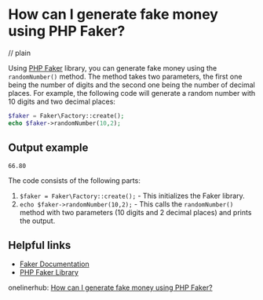 # How can I generate fake money using PHP Faker?
// plain

Using [PHP Faker](https://github.com/fzaninotto/Faker) library, you can generate fake money using the `randomNumber()` method. The method takes two parameters, the first one being the number of digits and the second one being the number of decimal places. For example, the following code will generate a random number with 10 digits and two decimal places:

```php
$faker = Faker\Factory::create();
echo $faker->randomNumber(10,2);
```

## Output example

```
66.80
```

The code consists of the following parts:

1. `$faker = Faker\Factory::create();` - This initializes the Faker library.
2. `echo $faker->randomNumber(10,2);` - This calls the `randomNumber()` method with two parameters (10 digits and 2 decimal places) and prints the output.

## Helpful links

- [Faker Documentation](https://github.com/fzaninotto/Faker#fakerproviderbasenumber)
- [PHP Faker Library](https://github.com/fzaninotto/Faker)

onelinerhub: [How can I generate fake money using PHP Faker?](https://onelinerhub.com/php-faker/how-can-i-generate-fake-money-using-php-faker)